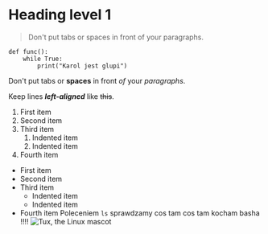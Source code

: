 # Heading level 1
> Don't put tabs or spaces in front of your paragraphs.

```
def func():
    while True:
        print("Karol jest glupi")
```

Don't put tabs or **spaces** in front *of* your *paragraphs*.

Keep lines ***left-aligned*** like ~~this~~.

1. First item
2. Second item
3. Third item
    1. Indented item
    2. Indented item
4. Fourth item 

- First item
- Second item
- Third item
    - Indented item
    - Indented item
- Fourth item
Poleceniem ``ls`` sprawdzamy cos tam cos tam kocham basha !!!!
![Tux, the Linux mascot](/assets/images/tux.png)
